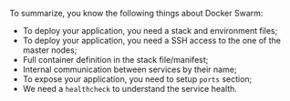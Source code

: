 To summarize, you know the following things about Docker Swarm:

- To deploy your application, you need a stack and environment files;
- To deploy your application, you need a SSH access to the one of the master nodes;
- Full container definition in the stack file/manifest;
- Internal communication between services by their name;
- To expose your application, you need to setup `ports` section;
- We need a `healthcheck` to understand the service health.